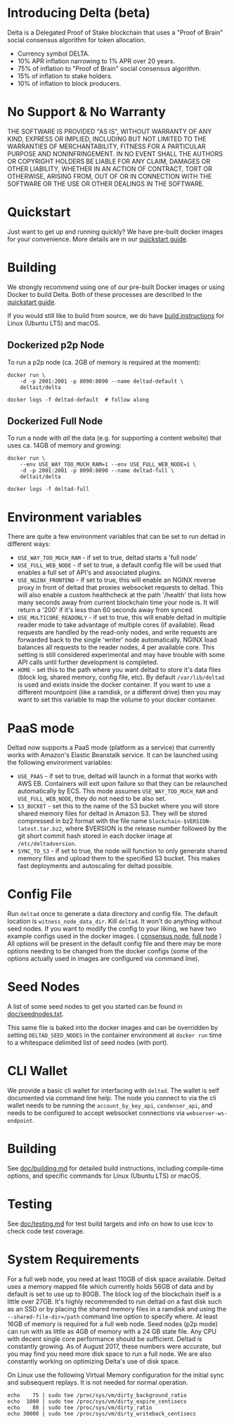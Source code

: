 # Introducing Delta (beta)

Delta is a Delegated Proof of Stake blockchain that uses a "Proof of Brain" social consensus algorithm for token allocation.

  - Currency symbol DELTA.
  - 10% APR inflation narrowing to 1% APR over 20 years.
  - 75% of inflation to "Proof of Brain" social consensus algorithm.
  - 15% of inflation to stake holders.
  - 10% of inflation to block producers.



# No Support & No Warranty

THE SOFTWARE IS PROVIDED "AS IS", WITHOUT WARRANTY OF ANY KIND, EXPRESS OR
IMPLIED, INCLUDING BUT NOT LIMITED TO THE WARRANTIES OF MERCHANTABILITY,
FITNESS FOR A PARTICULAR PURPOSE AND NONINFRINGEMENT. IN NO EVENT SHALL THE
AUTHORS OR COPYRIGHT HOLDERS BE LIABLE FOR ANY CLAIM, DAMAGES OR OTHER
LIABILITY, WHETHER IN AN ACTION OF CONTRACT, TORT OR OTHERWISE, ARISING
FROM, OUT OF OR IN CONNECTION WITH THE SOFTWARE OR THE USE OR OTHER DEALINGS
IN THE SOFTWARE.


# Quickstart

Just want to get up and running quickly? We have pre-built docker images for your convenience. More details are in our [quickstart guide](doc/exchangequickstart.md).

# Building

We strongly recommend using one of our pre-built Docker images or using Docker to build Delta. Both of these processes are described in the [quickstart guide](doc/exchangequickstart.md).

If you would still like to build from source, we do have [build instructions](https://github.com/yashbhavsar007/Delta-Blockchain/blob/master/doc/building.md) for Linux (Ubuntu LTS) and macOS.

## Dockerized p2p Node

To run a p2p node (ca. 2GB of memory is required at the moment):

    docker run \
        -d -p 2001:2001 -p 8090:8090 --name deltad-default \
        deltait/delta

    docker logs -f deltad-default  # follow along

## Dockerized Full Node

To run a node with *all* the data (e.g. for supporting a content website)
that uses ca. 14GB of memory and growing:

    docker run \
        --env USE_WAY_TOO_MUCH_RAM=1 --env USE_FULL_WEB_NODE=1 \
        -d -p 2001:2001 -p 8090:8090 --name deltad-full \
        deltait/delta

    docker logs -f deltad-full

# Environment variables

There are quite a few environment variables that can be set to run deltad in different ways:

* `USE_WAY_TOO_MUCH_RAM` - if set to true, deltad starts a 'full node'
* `USE_FULL_WEB_NODE` - if set to true, a default config file will be used that enables a full set of API's and associated plugins.
* `USE_NGINX_FRONTEND` - if set to true, this will enable an NGINX reverse proxy in front of deltad that proxies websocket requests to deltad. This will also enable a custom healthcheck at the path '/health' that lists how many seconds away from current blockchain time your node is. It will return a '200' if it's less than 60 seconds away from synced.
* `USE_MULTICORE_READONLY` - if set to true, this will enable deltad in multiple reader mode to take advantage of multiple cores (if available). Read requests are handled by the read-only nodes, and write requests are forwarded back to the single 'writer' node automatically. NGINX load balances all requests to the reader nodes, 4 per available core. This setting is still considered experimental and may have trouble with some API calls until further development is completed.
* `HOME` - set this to the path where you want deltad to store it's data files (block log, shared memory, config file, etc). By default `/var/lib/deltad` is used and exists inside the docker container. If you want to use a different mountpoint (like a ramdisk, or a different drive) then you may want to set this variable to map the volume to your docker container.

# PaaS mode

Deltad now supports a PaaS mode (platform as a service) that currently works with Amazon's Elastic Beanstalk service. It can be launched using the following environment variables:

* `USE_PAAS` - if set to true, deltad will launch in a format that works with AWS EB. Containers will exit upon failure so that they can be relaunched automatically by ECS. This mode assumes `USE_WAY_TOO_MUCH_RAM` and `USE_FULL_WEB_NODE`, they do not need to be also set.
* `S3_BUCKET` - set this to the name of the S3 bucket where you will store shared memory files for deltad in Amazon S3. They will be stored compressed in bz2 format with the file name `blockchain-$VERSION-latest.tar.bz2`, where $VERSION is the release number followed by the git short commit hash stored in each docker image at `/etc/deltadversion`.
* `SYNC_TO_S3` - if set to true, the node will function to only generate shared memory files and upload them to the specified S3 bucket. This makes fast deployments and autoscaling for deltad possible.

# Config File

Run `deltad` once to generate a data directory and config file. The default location is `witness_node_data_dir`. Kill `deltad`. It won't do anything without seed nodes. If you want to modify the config to your liking, we have two example configs used in the docker images. ( [consensus node](contrib/config-for-docker.ini), [full node](contrib/fullnode.config.ini) ) All options will be present in the default config file and there may be more options needing to be changed from the docker configs (some of the options actually used in images are configured via command line).

# Seed Nodes

A list of some seed nodes to get you started can be found in
[doc/seednodes.txt](doc/seednodes.txt).

This same file is baked into the docker images and can be overridden by
setting `DELTAD_SEED_NODES` in the container environment at `docker run`
time to a whitespace delimited list of seed nodes (with port).

# CLI Wallet

We provide a basic cli wallet for interfacing with `deltad`. The wallet is self documented via command line help. The node you connect to via the cli wallet needs to be running the `account_by_key_api`, `condenser_api`, and needs to be configured to accept websocket connections via `webserver-ws-endpoint`.

# Building

See [doc/building.md](doc/building.md) for detailed build instructions, including
compile-time options, and specific commands for Linux (Ubuntu LTS) or macOS.

# Testing

See [doc/testing.md](doc/testing.md) for test build targets and info
on how to use lcov to check code test coverage.

# System Requirements

For a full web node, you need at least 110GB of disk space available. Deltad uses a memory mapped file which currently holds 56GB of data and by default is set to use up to 80GB. The block log of the blockchain itself is a little over 27GB. It's highly recommended to run deltad on a fast disk such as an SSD or by placing the shared memory files in a ramdisk and using the `--shared-file-dir=/path` command line option to specify where. At least 16GB of memory is required for a full web node. Seed nodes (p2p mode) can run with as little as 4GB of memory with a 24 GB state file. Any CPU with decent single core performance should be sufficient. Deltad is constantly growing. As of August 2017, these numbers were accurate, but you may find you need more disk space to run a full node. We are also constantly working on optimizing Delta's use of disk space.

On Linux use the following Virtual Memory configuration for the initial sync and subsequent replays. It is not needed for normal operation.

```
echo    75 | sudo tee /proc/sys/vm/dirty_background_ratio
echo  1000 | sudo tee /proc/sys/vm/dirty_expire_centisecs
echo    80 | sudo tee /proc/sys/vm/dirty_ratio
echo 30000 | sudo tee /proc/sys/vm/dirty_writeback_centisecs
```
